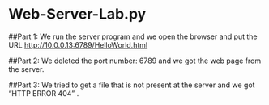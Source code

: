 # Web-Server-Lab.py

##Part 1:
We run the server program and we open the browser and put the URL
http://10.0.0.13:6789/HelloWorld.html




##Part 2: 
We deleted the port number: 6789 and we got the web page from the server.  








##Part 3:
We tried to get a file that is not present at the server and we got “HTTP ERROR 404” .

